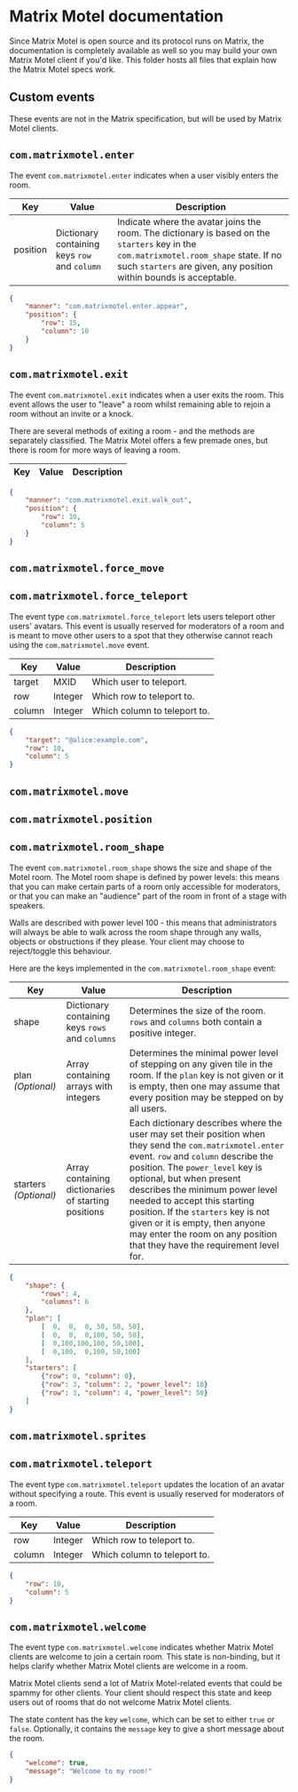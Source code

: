# Matrix Motel documentation

Since Matrix Motel is open source and its protocol runs on Matrix, the documentation is completely available as well so you may build your own Matrix Motel client if you'd like. This folder hosts all files that explain how the Matrix Motel specs work.

## Custom events

These events are not in the Matrix specification, but will be used by Matrix Motel clients.

## `com.matrixmotel.enter`

The event `com.matrixmotel.enter` indicates when a user visibly enters the room.

| Key | Value | Description |
|---|---|---|
| position | Dictionary containing keys `row` and `column` | Indicate where the avatar joins the room. The dictionary is based on the `starters` key in the `com.matrixmotel.room_shape` state. If no such `starters` are given, any position within bounds is acceptable. |

```json
{
    "manner": "com.matrixmotel.enter.appear",
    "position": {
        "row": 15,
        "column": 10
    }
}
```

## `com.matrixmotel.exit`

The event `com.matrixmotel.exit` indicates when a user exits the room. This event allows the user to "leave" a room whilst remaining able to rejoin a room without an invite or a knock.

There are several methods of exiting a room - and the methods are separately classified. The Matrix Motel offers a few premade ones, but there is room for more ways of leaving a room.

| Key | Value | Description |
|-----|-------|-------------|

```json
{
    "manner": "com.matrixmotel.exit.walk_out",
    "position": {
        "row": 10,
        "column": 5
    }
}
```

## `com.matrixmotel.force_move`

## `com.matrixmotel.force_teleport`

The event type `com.matrixmotel.force_teleport` lets users teleport other users' avatars. This event is usually reserved for moderators of a room and is meant to move other users to a spot that they otherwise cannot reach using the `com.matrixmotel.move` event.

|  Key   |  Value  |         Description          |
|--------|---------|------------------------------|
| target | MXID    | Which user to teleport.      |
|  row   | Integer | Which row to teleport to.    |
| column | Integer | Which column to teleport to. |

```json
{
    "target": "@alice:example.com",
    "row": 10,
    "column": 5
}
```

## `com.matrixmotel.move`

## `com.matrixmotel.position`

## `com.matrixmotel.room_shape`

The event `com.matrixmotel.room_shape` shows the size and shape of the Motel room. The Motel room shape is defined by power levels: this means that you can make certain parts of a room only accessible for moderators, or that you can make an "audience" part of the room in front of a stage with speakers.

Walls are described with power level 100 - this means that administrators will always be able to walk across the room shape through any walls, objects or obstructions if they please. Your client may choose to reject/toggle this behaviour.

Here are the keys implemented in the `com.matrixmotel.room_shape` event:

| Key | Value | Description |
|-----|-------|-------------|
| shape | Dictionary containing keys `rows` and `columns` | Determines the size of the room. `rows` and `columns` both contain a positive integer. |
| plan _(Optional)_ | Array containing arrays with integers | Determines the minimal power level of stepping on any given tile in the room.  If the `plan` key is not given or it is empty, then one may assume that every position may be stepped on by all users. |
| starters _(Optional)_ | Array containing dictionaries of starting positions | Each dictionary describes where the user may set their position when they send the `com.matrixmotel.enter` event. `row` and `column` describe the position. The `power_level` key is optional, but when present describes the minimum power level needed to accept this starting position. If the `starters` key is not given or it is empty, then anyone may enter the room on any position that they have the requirement level for. |

```json
{
    "shape": {
        "rows": 4,
        "columns": 6
    },
    "plan": [
        [  0,  0,  0, 50, 50, 50],
        [  0,  0,  0,100, 50, 50],
        [  0,100,100,100, 50,100],
        [  0,100,  0,100, 50,100]
    ],
    "starters": [
        {"row": 0, "column": 0},
        {"row": 3, "column": 2, "power_level": 10}
        {"row": 3, "column": 4, "power_level": 50}
    ]
}
```

## `com.matrixmotel.sprites`

## `com.matrixmotel.teleport`

The event type `com.matrixmotel.teleport` updates the location of an avatar without specifying a route. This event is usually reserved for moderators of a room.

|  Key   |  Value  |         Description          |
|--------|---------|------------------------------|
|  row   | Integer | Which row to teleport to.    |
| column | Integer | Which column to teleport to. |

```json
{
    "row": 10,
    "column": 5
}
```


## `com.matrixmotel.welcome`

The event type `com.matrixmotel.welcome` indicates whether Matrix Motel clients are welcome to join a certain room. This state is non-binding, but it helps clarify whether Matrix Motel clients are welcome in a room.

Matrix Motel clients send a lot of Matrix Motel-related events that could be spammy for other clients. Your client should respect this state and keep users out of rooms that do not welcome Matrix Motel clients.

The state content has the key `welcome`, which can be set to either `true` or `false`. Optionally, it contains the `message` key to give a short message about the room.

```json
{
    "welcome": true,
    "message": "Welcome to my room!"
}
```
